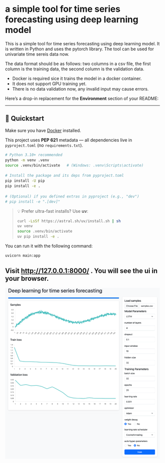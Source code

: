 # a simple tool for time series forecasting using deep learning model
This is a simple tool for time series forecasting using deep learning model. It is written in Python and uses the pytorch library. The tool can be used for univariate time sereis data now.

The data format should be as follows: two columns in a csv file, the first column is the training data, the second column is the validation data.

- Docker is required sice it trains the model in a docker container.
- It does not support GPU training yet.
- There is no data validation now, any invalid input may cause errors.


Here’s a drop-in replacement for the **Environment** section of your README:

---

## 🚀 Quickstart
Make sure you have [Docker](https://docs.docker.com/get-docker/) installed.

This project uses **PEP 621** metadata — all dependencies live in `pyproject.toml` (no `requirements.txt`).

```bash
# Python 3.10+ recommended
python -m venv .venv
source .venv/bin/activate   # (Windows: .venv\Scripts\activate)

# Install the package and its deps from pyproject.toml
pip install -U pip
pip install -e .

# (Optional) if you defined extras in pyproject (e.g., "dev")
# pip install -e ".[dev]"
```

> 💡 Prefer ultra-fast installs? Use **uv**:
>
> ```bash
> curl -LsSf https://astral.sh/uv/install.sh | sh
> uv venv
> source .venv/bin/activate
> uv pip install -e .
> ```


 You can run it with the following command:
``` bash
uvicorn main:app
```
Visit http://127.0.0.1:8000/ . You will see the ui in your browser.
---
![alt text](ui.png)